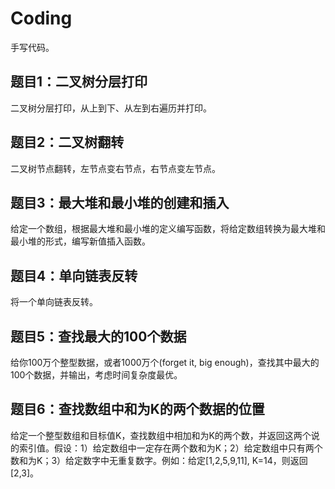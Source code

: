 # Coding

手写代码。

## 题目1：二叉树分层打印

二叉树分层打印，从上到下、从左到右遍历并打印。



## 题目2：二叉树翻转

二叉树节点翻转，左节点变右节点，右节点变左节点。



## 题目3：最大堆和最小堆的创建和插入

给定一个数组，根据最大堆和最小堆的定义编写函数，将给定数组转换为最大堆和最小堆的形式，编写新值插入函数。



## 题目4：单向链表反转

将一个单向链表反转。



## 题目5：查找最大的100个数据

给你100万个整型数据，或者1000万个(forget it, big enough)，查找其中最大的100个数据，并输出，考虑时间复杂度最优。



## 题目6：查找数组中和为K的两个数据的位置

给定一个整型数组和目标值K，查找数组中相加和为K的两个数，并返回这两个说的索引值。假设：1）给定数组中一定存在两个数和为K；2）给定数组中只有两个数和为K；3）给定数字中无重复数字。例如：给定[1,2,5,9,11], K=14，则返回[2,3]。













